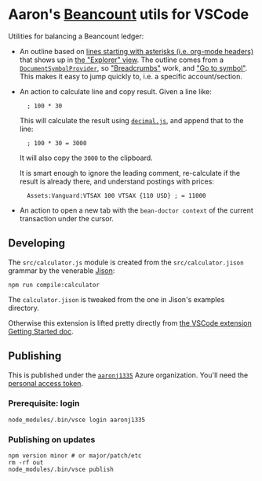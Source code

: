 # Aaron's [Beancount](https://beancount.github.io) utils for VSCode

Utilities for balancing a Beancount ledger:

- An outline based on [lines starting with asterisks (i.e. org-mode headers)](https://beancount.github.io/docs/beancount_language_syntax.html#comments) that shows up in [the "Explorer" view](https://code.visualstudio.com/docs/getstarted/userinterface#_outline-view). The outline comes from a [`DocumentSymbolProvider`](https://code.visualstudio.com/api/references/vscode-api#DocumentSymbolProvider), so ["Breadcrumbs"](https://code.visualstudio.com/docs/getstarted/userinterface#_outline-view) work, and ["Go to symbol"](https://code.visualstudio.com/docs/getstarted/userinterface#_outline-view). This makes it easy to jump quickly to, i.e. a specific account/section.

- An action to calculate line and copy result. Given a line like:

        ; 100 * 30

    This will calculate the result using [`decimal.js`](https://www.npmjs.com/package/decimal.js/v/3.0.0), and append that to the line:

        ; 100 * 30 = 3000

    It will also copy the `3000` to the clipboard.

    It is smart enough to ignore the leading comment, re-calculate if the result is already there, and understand postings with prices:

        Assets:Vanguard:VTSAX 100 VTSAX {110 USD} ; = 11000

- An action to open a new tab with the `bean-doctor context` of the current transaction under the cursor.

## Developing

The `src/calculator.js` module is created from the `src/calculator.jison` grammar by the venerable [Jison](https://github.com/zaach/jison):

    npm run compile:calculator

The `calculator.jison` is tweaked from the one in Jison's examples directory.

Otherwise this extension is lifted pretty directly from [the VSCode extension Getting Started doc](https://code.visualstudio.com/api/get-started/your-first-extension).

## Publishing

This is published under the [`aaronj1335`](https://dev.azure.com/aaronj1335) Azure organization. You'll need the [personal access token](https://code.visualstudio.com/api/working-with-extensions/publishing-extension#get-a-personal-access-token).

### Prerequisite: login

    node_modules/.bin/vsce login aaronj1335

### Publishing on updates

    npm version minor # or major/patch/etc
    rm -rf out
    node_modules/.bin/vsce publish
